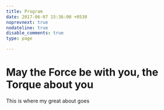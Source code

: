 ```yaml
---
title: Program
date: 2017-06-07 15:36:00 +0530
noprevnext: true
nodateline: true
disable_comments: true
type: page

---
```

# May the Force be with you, the Torque about you

This is where my great about goes

